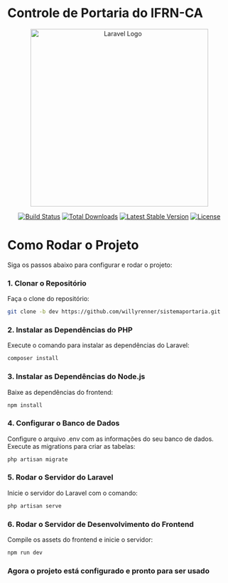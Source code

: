 # Controle de Portaria do IFRN-CA

<p align="center"><a href="https://laravel.com" target="_blank"><img src="https://raw.githubusercontent.com/laravel/art/master/logo-lockup/5%20SVG/2%20CMYK/1%20Full%20Color/laravel-logolockup-cmyk-red.svg" width="400" alt="Laravel Logo"></a></p>

<p align="center">
<a href="https://github.com/laravel/framework/actions"><img src="https://github.com/laravel/framework/workflows/tests/badge.svg" alt="Build Status"></a>
<a href="https://packagist.org/packages/laravel/framework"><img src="https://img.shields.io/packagist/dt/laravel/framework" alt="Total Downloads"></a>
<a href="https://packagist.org/packages/laravel/framework"><img src="https://img.shields.io/packagist/v/laravel/framework" alt="Latest Stable Version"></a>
<a href="https://packagist.org/packages/laravel/framework"><img src="https://img.shields.io/packagist/l/laravel/framework" alt="License"></a>
</p>

# Como Rodar o Projeto

Siga os passos abaixo para configurar e rodar o projeto:

### 1. Clonar o Repositório

Faça o clone do repositório:

```bash
git clone -b dev https://github.com/willyrenner/sistemaportaria.git
```

### 2. Instalar as Dependências do PHP

Execute o comando para instalar as dependências do Laravel:

```bash
composer install
```

### 3. Instalar as Dependências do Node.js

Baixe as dependências do frontend:

```bash
npm install
```

### 4. Configurar o Banco de Dados

Configure o arquivo .env com as informações do seu banco de dados.
Execute as migrations para criar as tabelas:

```bash
php artisan migrate
```

### 5. Rodar o Servidor do Laravel

Inicie o servidor do Laravel com o comando:

```bash
php artisan serve
```

### 6. Rodar o Servidor de Desenvolvimento do Frontend

Compile os assets do frontend e inicie o servidor:

```bash
npm run dev
```

### Agora o projeto está configurado e pronto para ser usado
